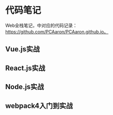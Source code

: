 # 代码笔记

Web全栈笔记，中对应的代码记录：https://github.com/PCAaron/PCAaron.github.io。   

## Vue.js实战

## React.js实战

## Node.js实战   

## webpack4入门到实战
